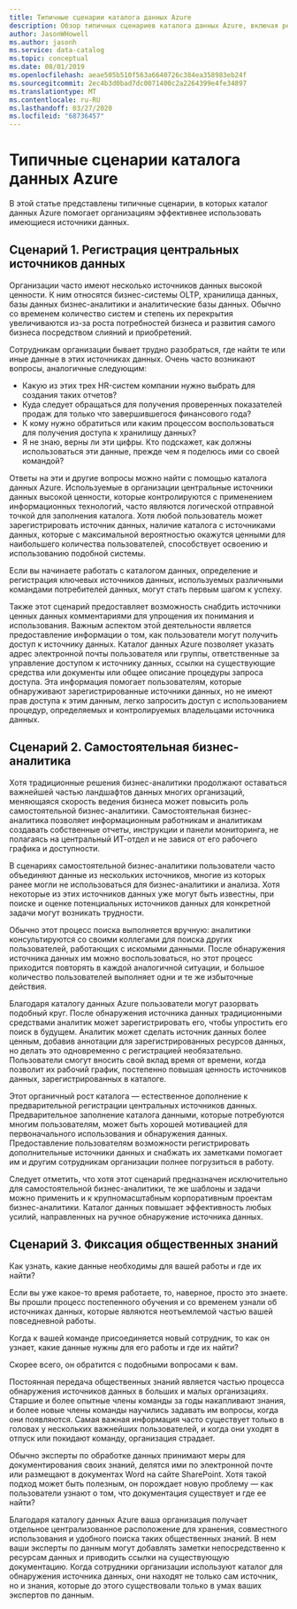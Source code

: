 ```yaml
---
title: Типичные сценарии каталога данных Azure
description: Обзор типичных сценариев каталога данных Azure, включая регистрацию и обнаружение источников данных высокой ценности, включение самостоятельной бизнес-аналитики и фиксацию существующих знаний о процессах и источниках данных.
author: JasonWHowell
ms.author: jasonh
ms.service: data-catalog
ms.topic: conceptual
ms.date: 08/01/2019
ms.openlocfilehash: aeae505b510f563a6640726c384ea358983eb24f
ms.sourcegitcommit: 2ec4b3d0bad7dc0071400c2a2264399e4fe34897
ms.translationtype: MT
ms.contentlocale: ru-RU
ms.lasthandoff: 03/27/2020
ms.locfileid: "68736457"
---
```

# <a name="azure-data-catalog-common-scenarios"></a>Типичные сценарии каталога данных Azure
В этой статье представлены типичные сценарии, в которых каталог данных Azure помогает организациям эффективнее использовать имеющиеся источники данных.

## <a name="scenario-1-registration-of-central-data-sources"></a>Сценарий 1. Регистрация центральных источников данных
Организации часто имеют несколько источников данных высокой ценности. К ним относятся бизнес-системы OLTP, хранилища данных, базы данных бизнес-аналитики и аналитические базы данных. Обычно со временем количество систем и степень их перекрытия увеличиваются из-за роста потребностей бизнеса и развития самого бизнеса посредством слияний и приобретений.

Сотрудникам организации бывает трудно разобраться, где найти те или иные данные в этих источниках данных. Очень часто возникают вопросы, аналогичные следующим:

* Какую из этих трех HR-систем компании нужно выбрать для создания таких отчетов?
* Куда следует обращаться для получения проверенных показателей продаж для только что завершившегося финансового года?
* К кому нужно обратиться или каким процессом воспользоваться для получения доступа к хранилищу данных?
* Я не знаю, верны ли эти цифры. Кто подскажет, как должны использоваться эти данные, прежде чем я поделюсь ими со своей командой?

Ответы на эти и другие вопросы можно найти с помощью каталога данных Azure. Используемые в организации центральные источники данных высокой ценности, которые контролируются с применением информационных технологий, часто являются логической отправной точкой для заполнения каталога. Хотя любой пользователь может зарегистрировать источник данных, наличие каталога с источниками данных, которые с максимальной вероятностью окажутся ценными для наибольшего количества пользователей, способствует освоению и использованию подобной системы. 

Если вы начинаете работать с каталогом данных, определение и регистрация ключевых источников данных, используемых различными командами потребителей данных, могут стать первым шагом к успеху.

Также этот сценарий предоставляет возможность снабдить источники ценных данных комментариями для упрощения их понимания и использования. Важным аспектом этой деятельности является предоставление информации о том, как пользователи могут получить доступ к источнику данных. Каталог данных Azure позволяет указать адрес электронной почты пользователя или группы, ответственные за управление доступом к источнику данных, ссылки на существующие средства или документы или общее описание процедуры запроса доступа. Эта информация помогает пользователям, которые обнаруживают зарегистрированные источники данных, но не имеют прав доступа к этим данным, легко запросить доступ с использованием процедур, определяемых и контролируемых владельцами источника данных.

## <a name="scenario-2-self-service-business-intelligence"></a>Сценарий 2. Самостоятельная бизнес-аналитика
Хотя традиционные решения бизнес-аналитики продолжают оставаться важнейшей частью ландшафтов данных многих организаций, меняющаяся скорость ведения бизнеса может повысить роль самостоятельной бизнес-аналитики. Самостоятельная бизнес-аналитика позволяет информационным работникам и аналитикам создавать собственные отчеты, инструкции и панели мониторинга, не полагаясь на центральный ИТ-отдел и не завися от его рабочего графика и доступности.

В сценариях самостоятельной бизнес-аналитики пользователи часто объединяют данные из нескольких источников, многие из которых ранее могли не использоваться для бизнес-аналитики и анализа. Хотя некоторые из этих источников данных уже могут быть известны, при поиске и оценке потенциальных источников данных для конкретной задачи могут возникать трудности.

Обычно этот процесс поиска выполняется вручную: аналитики консультируются со своими коллегами для поиска других пользователей, работающих с искомыми данными. После обнаружения источника данных им можно воспользоваться, но этот процесс приходится повторять в каждой аналогичной ситуации, и большое количество пользователей выполняет одни и те же избыточные действия.

Благодаря каталогу данных Azure пользователи могут разорвать подобный круг. После обнаружения источника данных традиционными средствами аналитик может зарегистрировать его, чтобы упростить его поиск в будущем. Аналитик может сделать источник данных более ценным, добавив аннотации для зарегистрированных ресурсов данных, но делать это одновременно с регистрацией необязательно. Пользователи смогут вносить свой вклад время от времени, когда позволит их рабочий график, постепенно повышая ценность источников данных, зарегистрированных в каталоге.

Этот органичный рост каталога — естественное дополнение к предварительной регистрации центральных источников данных. Предварительное заполнение каталога данными, которые потребуются многим пользователям, может быть хорошей мотивацией для первоначального использования и обнаружения данных. Предоставление пользователям возможности регистрировать дополнительные источники данных и снабжать их заметками помогает им и другим сотрудникам организации полнее погрузиться в работу.

Следует отметить, что хотя этот сценарий предназначен исключительно для самостоятельной бизнес-аналитики, те же шаблоны и задачи можно применить и к крупномасштабным корпоративным проектам бизнес-аналитики. Каталог данных повышает эффективность любых усилий, направленных на ручное обнаружение источника данных.

## <a name="scenario-3-capturing-tribal-knowledge"></a>Сценарий 3. Фиксация общественных знаний
Как узнать, какие данные необходимы для вашей работы и где их найти?

Если вы уже какое-то время работаете, то, наверное, просто это знаете. Вы прошли процесс постепенного обучения и со временем узнали об источниках данных, которые являются неотъемлемой частью вашей повседневной работы.

Когда к вашей команде присоединяется новый сотрудник, то как он узнает, какие данные нужны для его работы и где их найти?

Скорее всего, он обратится с подобными вопросами к вам.

Постоянная передача общественных знаний является частью процесса обнаружения источников данных в больших и малых организациях. Старшие и более опытные члены команды за годы накапливают знания, и более новые члены команды научились задавать им вопросы, когда они появляются. Самая важная информация часто существует только в головах у нескольких важнейших пользователей, и когда они уходят в отпуск или покидают команду, организация страдает.

Обычно эксперты по обработке данных принимают меры для документирования своих знаний, делятся ими по электронной почте или размещают в документах Word на сайте SharePoint. Хотя такой подход может быть полезным, он порождает новую проблему — как пользователи узнают о том, что документация существует и где ее найти?

Благодаря каталогу данных Azure ваша организация получает отдельное централизованное расположение для хранения, совместного использования и удобного поиска таких общественных знаний. В нем ваши эксперты по данным могут добавлять заметки непосредственно к ресурсам данных и приводить ссылки на существующую документацию. Когда сотрудники организации используют каталог для обнаружения источника данных, они находят не только сам источник, но и знания, которые до этого существовали только в умах ваших экспертов по данным.
